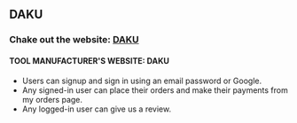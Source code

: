 ## DAKU
### Chake out the website: [DAKU](https://daku-2369a.web.app/)

#### TOOL MANUFACTURER'S WEBSITE: DAKU
* Users can signup and sign in using an email password or Google.
* Any signed-in user can place their orders and make their payments from my orders page.
* Any logged-in user can give us a review.

